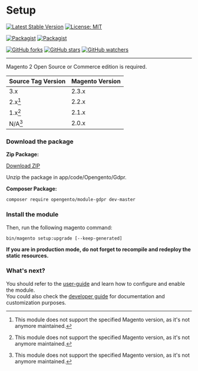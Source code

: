 # Setup

[![Latest Stable Version](https://img.shields.io/packagist/v/opengento/module-gdpr.svg?style=flat-square)](https://packagist.org/packages/opengento/module-gdpr)
[![License: MIT](https://img.shields.io/github/license/opengento/magento2-gdpr.svg?style=flat-square)](./LICENSE)

[![Packagist](https://img.shields.io/packagist/dt/opengento/module-gdpr.svg?style=flat-square)](https://packagist.org/packages/opengento/module-gdpr)
[![Packagist](https://img.shields.io/packagist/dm/opengento/module-gdpr.svg?style=flat-square)](https://packagist.org/packages/opengento/module-gdpr)

[![GitHub forks](https://img.shields.io/github/forks/opengento/magento2-gdpr.svg?style=social)](https://github.com/opengento/magento2-gdpr/network/members)
[![GitHub stars](https://img.shields.io/github/stars/opengento/magento2-gdpr.svg?style=social)](https://github.com/opengento/magento2-gdpr/stargazers)
[![GitHub watchers](https://img.shields.io/github/watchers/opengento/magento2-gdpr.svg?style=social)](https://github.com/opengento/magento2-gdpr/watchers)

___

Magento 2 Open Source or Commerce edition is required.

| Source Tag Version | Magento Version|
| :---               | :---           |
| 3.x                | 2.3.x          |
| 2.x[^deprVersion]  | 2.2.x          |
| 1.x[^deprVersion]  | 2.1.x          |
| N/A[^deprVersion]  | 2.0.x          |

[^deprVersion]: This module does not support the specified Magento version, as it's not anymore maintained.  

### Download the package

**Zip Package:**

[Download ZIP](https://github.com/opengento/magento2-gdpr/archive/master.zip)

Unzip the package in app/code/Opengento/Gdpr.

**Composer Package:**

```
composer require opengento/module-gdpr dev-master
```

### Install the module

Then, run the following magento command:

```
bin/magento setup:upgrade [--keep-generated]
```

**If you are in production mode, do not forget to recompile and redeploy the static resources.**

### What's next?

You should refer to the [user-guide](/magento2-gdpr/user-guide/) and learn how to configure and enable the module.  
You could also check the [developer guide](/magento2-gdpr/developer-guide/) for documentation and customization purposes.
